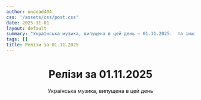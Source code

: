 ```yaml
---
author: undead404
css: '/assets/css/post.css'
date: 2025-11-01
layout: default
summary: "Українська музика, випущена в цей день – 01.11.2025.  та інші"
tags: []
title: Релізи за 01.11.2025
---
```


<main class="main-content">
  <header>
    <h1>Релізи за <time datetime="2025-11-01">01.11.2025</time></h1>
    <p class="summary">Українська музика, випущена в цей день</p>
      <ul class="tags">
      </ul>
  </header>
  <section class="releases">
  </section>
</main>
